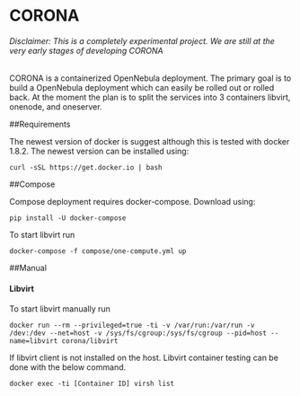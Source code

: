 # CORONA
###### Disclaimer: This is a completely experimental project.  We are still at the very early stages of developing CORONA

CORONA is a containerized OpenNebula deployment.  The primary goal is to build a OpenNebula deployment which can easily be rolled out or rolled back.  At the moment the plan is to split the services into 3 containers libvirt, onenode, and oneserver.

##Requirements

The newest version of docker is suggest although this is tested with docker 1.8.2.  The newest version can be installed using:

```
curl -sSL https://get.docker.io | bash
```

##Compose

Compose deployment requires docker-compose.  Download using:

```
pip install -U docker-compose
```

To start libvirt run

```
docker-compose -f compose/one-compute.yml up
```

##Manual
#### Libvirt

To start libvirt manually run

```
docker run --rm --privileged=true -ti -v /var/run:/var/run -v /dev:/dev --net=host -v /sys/fs/cgroup:/sys/fs/cgroup --pid=host --name=libvirt corona/libvirt
```

If libvirt client is not installed on the host.  Libvirt container testing can be done with the below command.

```
docker exec -ti [Container ID] virsh list
```

